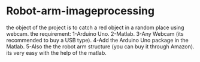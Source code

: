 # Robot-arm-imageprocessing
the object of the project is to catch a red object in a random place using webcam. the requirement: 1-Arduino Uno. 2-Matlab. 3-Any Webcam (its recommended to buy a USB type). 4-Add the Arduino Uno package in the Matlab. 5-Also the the robot arm structure (you can buy it through Amazon). its very easy with the help of the matlab.
